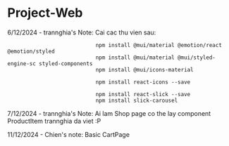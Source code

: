 # Project-Web
6/12/2024 - trannghia's Note: Cai cac thu vien sau:
                                
                                npm install @mui/material @emotion/react @emotion/styled
                                npm install @mui/material @mui/styled-engine-sc styled-components
                                npm install @mui/icons-material

                                npm install react-icons --save

                                npm install react-slick --save
                                npm install slick-carousel

7/12/2024 - trannghia's Note: Ai lam Shop page co the lay component ProductItem trannghia da viet :P



11/12/2024 - Chien's note: Basic CartPage